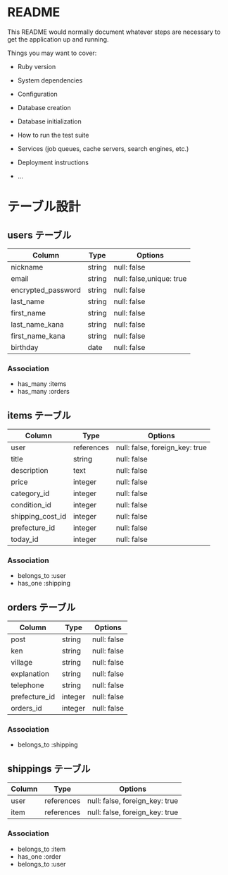 # README

This README would normally document whatever steps are necessary to get the
application up and running.

Things you may want to cover:

* Ruby version

* System dependencies

* Configuration

* Database creation

* Database initialization

* How to run the test suite

* Services (job queues, cache servers, search engines, etc.)

* Deployment instructions

* ...

# テーブル設計

## users テーブル

| Column             | Type   | Options      |
| ------------------ | ------ | -----------  |
| nickname           | string | null: false  |
| email              | string | null: false,unique: true  |
| encrypted_password | string | null: false  |
| last_name          | string | null: false  |
| first_name         | string | null: false  |
| last_name_kana     | string | null: false  |
| first_name_kana    | string | null: false  |
| birthday           | date   | null: false  |

### Association

- has_many :items
- has_many :orders

## items テーブル

| Column        | Type    | Options                        |
| ------------- | ------- | ------------------------------ |
| user          | references | null: false, foreign_key: true |  
| title         | string  | null: false                    |  
| description   | text    | null: false                    | 
| price         | integer | null: false                    |  
| category_id     | integer  | null: false                    |  
| condition_id     | integer  | null: false                    | 
| shipping_cost_id | integer  | null: false                    |  
| prefecture_id    | integer  | null: false                    | 
| today_id          | integer  | null: false                    |  

### Association

- belongs_to :user 
- has_one :shipping


## orders テーブル

| Column      | Type       | Options                        |
| ----------- | ---------- | ------------------------------ |
| post        | string     | null: false                    |  
| ken         | string     | null: false                    |  
| village     | string     | null: false                    |  
| explanation | string     | null: false                    |  
| telephone   | string     | null: false                    |  
| prefecture_id | integer  | null: false                    |
| orders_id      | integer  | null: false                    |


### Association

- belongs_to :shipping

## shippings テーブル

| Column  | Type       | Options                        |
| ------- | ---------- | ------------------------------ |
| user | references | null: false, foreign_key: true |
| item | references | null: false, foreign_key: true | 

### Association

- belongs_to :item  
- has_one :order  
- belongs_to :user  